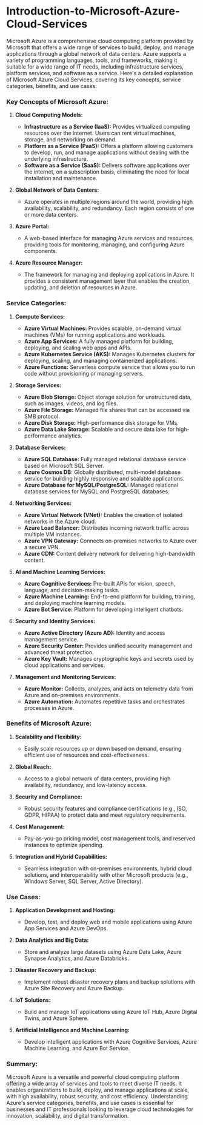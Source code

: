 # Introduction-to-Microsoft-Azure-Cloud-Services
Microsoft Azure is a comprehensive cloud computing platform provided by Microsoft that offers a wide range of services to build, deploy, and manage applications through a global network of data centers. Azure supports a variety of programming languages, tools, and frameworks, making it suitable for a wide range of IT needs, including infrastructure services, platform services, and software as a service. Here's a detailed explanation of Microsoft Azure Cloud Services, covering its key concepts, service categories, benefits, and use cases:

### Key Concepts of Microsoft Azure:

1. **Cloud Computing Models:**
   - **Infrastructure as a Service (IaaS):** Provides virtualized computing resources over the internet. Users can rent virtual machines, storage, and networking on demand.
   - **Platform as a Service (PaaS):** Offers a platform allowing customers to develop, run, and manage applications without dealing with the underlying infrastructure.
   - **Software as a Service (SaaS):** Delivers software applications over the internet, on a subscription basis, eliminating the need for local installation and maintenance.

2. **Global Network of Data Centers:**
   - Azure operates in multiple regions around the world, providing high availability, scalability, and redundancy. Each region consists of one or more data centers.

3. **Azure Portal:**
   - A web-based interface for managing Azure services and resources, providing tools for monitoring, managing, and configuring Azure components.

4. **Azure Resource Manager:**
   - The framework for managing and deploying applications in Azure. It provides a consistent management layer that enables the creation, updating, and deletion of resources in Azure.

### Service Categories:

1. **Compute Services:**
   - **Azure Virtual Machines:** Provides scalable, on-demand virtual machines (VMs) for running applications and workloads.
   - **Azure App Services:** A fully managed platform for building, deploying, and scaling web apps and APIs.
   - **Azure Kubernetes Service (AKS):** Manages Kubernetes clusters for deploying, scaling, and managing containerized applications.
   - **Azure Functions:** Serverless compute service that allows you to run code without provisioning or managing servers.

2. **Storage Services:**
   - **Azure Blob Storage:** Object storage solution for unstructured data, such as images, videos, and log files.
   - **Azure File Storage:** Managed file shares that can be accessed via SMB protocol.
   - **Azure Disk Storage:** High-performance disk storage for VMs.
   - **Azure Data Lake Storage:** Scalable and secure data lake for high-performance analytics.

3. **Database Services:**
   - **Azure SQL Database:** Fully managed relational database service based on Microsoft SQL Server.
   - **Azure Cosmos DB:** Globally distributed, multi-model database service for building highly responsive and scalable applications.
   - **Azure Database for MySQL/PostgreSQL:** Managed relational database services for MySQL and PostgreSQL databases.

4. **Networking Services:**
   - **Azure Virtual Network (VNet):** Enables the creation of isolated networks in the Azure cloud.
   - **Azure Load Balancer:** Distributes incoming network traffic across multiple VM instances.
   - **Azure VPN Gateway:** Connects on-premises networks to Azure over a secure VPN.
   - **Azure CDN:** Content delivery network for delivering high-bandwidth content.

5. **AI and Machine Learning Services:**
   - **Azure Cognitive Services:** Pre-built APIs for vision, speech, language, and decision-making tasks.
   - **Azure Machine Learning:** End-to-end platform for building, training, and deploying machine learning models.
   - **Azure Bot Service:** Platform for developing intelligent chatbots.

6. **Security and Identity Services:**
   - **Azure Active Directory (Azure AD):** Identity and access management service.
   - **Azure Security Center:** Provides unified security management and advanced threat protection.
   - **Azure Key Vault:** Manages cryptographic keys and secrets used by cloud applications and services.

7. **Management and Monitoring Services:**
   - **Azure Monitor:** Collects, analyzes, and acts on telemetry data from Azure and on-premises environments.
   - **Azure Automation:** Automates repetitive tasks and orchestrates processes in Azure.

### Benefits of Microsoft Azure:

1. **Scalability and Flexibility:**
   - Easily scale resources up or down based on demand, ensuring efficient use of resources and cost-effectiveness.

2. **Global Reach:**
   - Access to a global network of data centers, providing high availability, redundancy, and low-latency access.

3. **Security and Compliance:**
   - Robust security features and compliance certifications (e.g., ISO, GDPR, HIPAA) to protect data and meet regulatory requirements.

4. **Cost Management:**
   - Pay-as-you-go pricing model, cost management tools, and reserved instances to optimize spending.

5. **Integration and Hybrid Capabilities:**
   - Seamless integration with on-premises environments, hybrid cloud solutions, and interoperability with other Microsoft products (e.g., Windows Server, SQL Server, Active Directory).

### Use Cases:

1. **Application Development and Hosting:**
   - Develop, test, and deploy web and mobile applications using Azure App Services and Azure DevOps.

2. **Data Analytics and Big Data:**
   - Store and analyze large datasets using Azure Data Lake, Azure Synapse Analytics, and Azure Databricks.

3. **Disaster Recovery and Backup:**
   - Implement robust disaster recovery plans and backup solutions with Azure Site Recovery and Azure Backup.

4. **IoT Solutions:**
   - Build and manage IoT applications using Azure IoT Hub, Azure Digital Twins, and Azure Sphere.

5. **Artificial Intelligence and Machine Learning:**
   - Develop intelligent applications with Azure Cognitive Services, Azure Machine Learning, and Azure Bot Service.

### Summary:

Microsoft Azure is a versatile and powerful cloud computing platform offering a wide array of services and tools to meet diverse IT needs. It enables organizations to build, deploy, and manage applications at scale, with high availability, robust security, and cost efficiency. Understanding Azure's service categories, benefits, and use cases is essential for businesses and IT professionals looking to leverage cloud technologies for innovation, scalability, and digital transformation.
